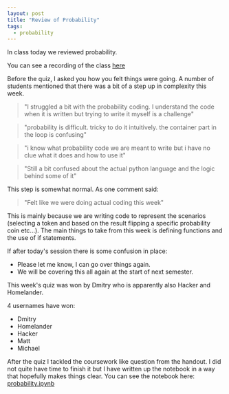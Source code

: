 ```yaml
---
layout: post
title: "Review of Probability"
tags:
  - probability
---
```


In class today we reviewed probability.

You can see a recording of the class [here](https://cardiff.cloud.panopto.eu/Panopto/Pages/Viewer.aspx?id=aad30b32-807b-4d3c-92db-b21600a57e0b)

Before the quiz, I asked you how you felt things were going. A number of
students mentioned that there was a bit of a step up in complexity this week.

> "I struggled a bit with the probability coding.
> I understand the code when it is written but trying to write it myself is a challenge"

> "probability is difficult. tricky to do it intuitively. the container part in
> the loop is confusing"

> "i know what probability code we are meant to write but i have no clue what it
> does and how to use it"

> "Still a bit confused about the actual python language and the logic behind some of it"

This step is somewhat normal. As one comment said:

> "Felt like we were doing actual coding this week"

This is mainly because we are writing code to represent the scenarios
(selecting a token and based on the result flipping a specific probability coin
etc...). The main things to take from this week is defining functions and the
use of if statements.

If after today's session there is some confusion in place:

- Please let me know, I can go over things again.
- We will be covering this all again at the start of next semester.

This week's quiz was won by Dmitry who is apparently also Hacker and Homelander.

4 usernames have won:

- Dmitry
- Homelander
- Hacker
- Matt
- Michael

After the quiz I tackled the coursework like question from the handout. I did
not quite have time to finish it but I have written up the notebook in a way
that hopefully makes things clear.
You can see the notebook here:
[probability.ipynb]({{site.baseurl}}/assets/nbs/2024-2025/probability-review.ipynb)
